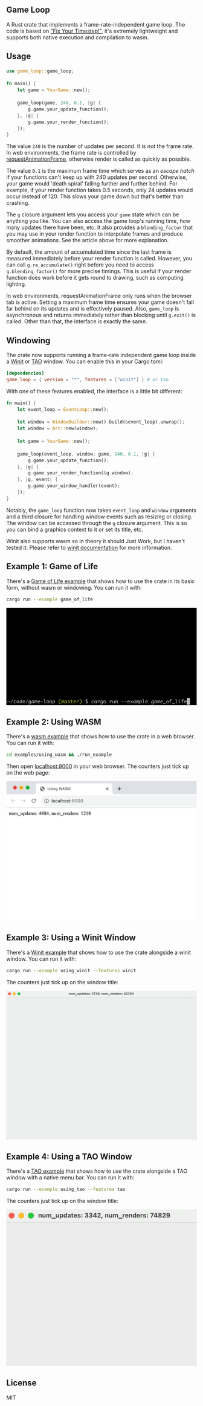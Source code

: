 ## Game Loop

A Rust crate that implements a frame-rate-independent game loop. The code is
based on ["Fix Your Timestep!"](https://gafferongames.com/post/fix_your_timestep/),
it's extremely lightweight and supports both native execution and compilation to
wasm.

## Usage

```rust
use game_loop::game_loop;

fn main() {
    let game = YourGame::new();

    game_loop(game, 240, 0.1, |g| {
        g.game.your_update_function();
    }, |g| {
        g.game.your_render_function();
    });
}
```

The value `240` is the number of updates per second. It is _not_ the frame rate.
In web environments, the frame rate is controlled by
[requestAnimationFrame](https://developer.mozilla.org/en-US/docs/Web/API/window/requestAnimationFrame),
otherwise render is called as quickly as possible.

The value `0.1` is the maximum frame time which serves as an _escape hatch_ if
your functions can't keep up with 240 updates per second. Otherwise, your game
would 'death spiral' falling further and further behind. For example, if your
render function takes 0.5 seconds, only 24 updates would occur instead of 120.
This slows your game down but that's better than crashing.

The `g` closure argument lets you access your `game` state which can be anything
you like. You can also access the game loop's running time, how many updates
there have been, etc. It also provides a `blending_factor` that you may use in
your render function to interpolate frames and produce smoother animations. See
the article above for more explanation.

By default, the amount of accumulated time since the last frame is measured
immediately before your render function is called. However, you can call
`g.re_accumulate()` right before you need to access `g.blending_factor()` for
more precise timings. This is useful if your render function does work before
it gets round to drawing, such as computing lighting.

In web environments, requestAnimationFrame only runs when the browser tab is
active. Setting a maximum frame time ensures your game doesn't fall far behind
on its updates and is effectively paused. Also, `game_loop` is asynchronous and
returns immediately rather than blocking until `g.exit()` is called. Other than
that, the interface is exactly the same.

## Windowing

The crate now supports running a frame-rate independent game loop inside a
[Winit](https://github.com/rust-windowing/winit) or
[TAO](https://github.com/tauri-apps/tao) window.
You can enable this in your Cargo.toml:

```toml
[dependencies]
game_loop = { version = "*", features = ["winit"] } # or tao
```

With one of these features enabled, the interface is a little bit different:

```rust
fn main() {
    let event_loop = EventLoop::new();

    let window = WindowBuilder::new().build(&event_loop).unwrap();
    let window = Arc::new(window);

    let game = YourGame::new();

    game_loop(event_loop, window, game, 240, 0.1, |g| {
        g.game.your_update_function();
    }, |g| {
        g.game.your_render_function(&g.window);
    }, |g, event| {
        g.game.your_window_handler(event);
    });
}
```

Notably, the `game_loop` function now takes `event_loop` and `window` arguments
and a third closure for handling window events such as resizing or closing. The
window can be accessed through the `g` closure argument. This is so you can
bind a graphics context to it or set its title, etc.

Winit also supports wasm so in theory it should Just Work, but I haven't tested
it. Please refer to [winit documentation](https://github.com/rust-windowing/winit#platform-specific-usage)
for more information.

## Example 1: Game of Life

There's a [Game of Life example](./examples/game_of_life.rs) that shows how to
use the crate in its basic form, without wasm or windowing. You can run it with:

```sh
cargo run --example game_of_life
```

![Game of Life](./examples/game_of_life.gif)

## Example 2: Using WASM

There's a [wasm example](./examples/using_wasm/src/main.rs) that shows how to
use the crate in a web browser. You can run it with:

```sh
cd examples/using_wasm && ./run_example
```

Then open [localhost:8000](http://localhost:8000) in your web browser. The counters just tick up on the web page:

![Using WASM](./examples/using_wasm.png)

## Example 3: Using a Winit Window

There's a [Winit example](./examples/using_winit.rs) that shows how to
use the crate alongside a winit window. You can run it with:

```sh
cargo run --example using_winit --features winit
```

The counters just tick up on the window title:

![Using Winit](./examples/using_winit.png)

## Example 4: Using a TAO Window

There's a [TAO example](./examples/using_tao.rs) that shows how to use the
crate alongside a TAO window with a native menu bar. You can run it with:

```sh
cargo run --example using_tao --features tao
```

The counters just tick up on the window title:

![Using TAO](./examples/using_tao.png)

## License

MIT
